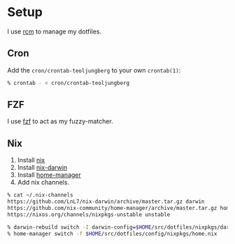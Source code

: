 # Setup

I use [rcm](http://github.com/thoughtbot/rcm) to manage my dotfiles.

## Cron

Add the `cron/crontab-teoljungberg` to your own `crontab(1)`:

```sh
% crontab - < cron/crontab-teoljungberg
```

## FZF

I use [fzf](http://github.com/junegunn/fzf) to act as my fuzzy-matcher.

## Nix

1. Install [nix]
1. Install [nix-darwin]
1. Install [home-manager]
1. Add nix channels.

```sh
% cat ~/.nix-channels
https://github.com/LnL7/nix-darwin/archive/master.tar.gz darwin
https://github.com/nix-community/home-manager/archive/master.tar.gz home-manager
https://nixos.org/channels/nixpkgs-unstable unstable
```

```sh
% darwin-rebuild switch -I darwin-config=$HOME/src/dotfiles/nixpkgs/darwin-configuration.nix
% home-manager switch -f $HOME/src/dotfiles/config/nixpkgs/home.nix
```

[nix]: https://nixos.org/download.html
[nix-darwin]: https://github.com/LnL7/nix-darwin
[home-manager]: https://github.com/nix-community/home-manager
